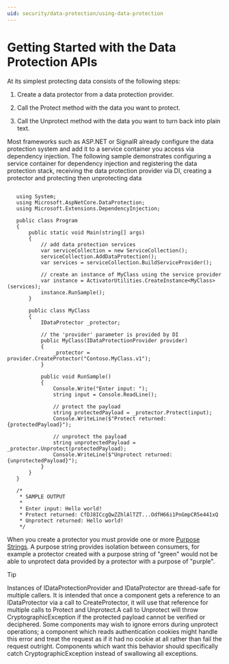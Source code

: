 ```yaml
---
uid: security/data-protection/using-data-protection
---
```

<a name=security-data-protection-getting-started></a>

# Getting Started with the Data Protection APIs

At its simplest protecting data consists of the following steps:

1. Create a data protector from a data protection provider.

2. Call the Protect method with the data you want to protect.

3. Call the Unprotect method with the data you want to turn back into plain text.

Most frameworks such as ASP.NET or SignalR already configure the data protection system and add it to a service container you access via dependency injection. The following sample demonstrates configuring a service container for dependency injection and registering the data protection stack, receiving the data protection provider via DI, creating a protector and protecting then unprotecting data

<!-- literal_block {"xml:space": "preserve", "backrefs": [], "source": "/Users/shirhatti/docs/Docs/aspnet/security/data-protection/using-data-protection/samples/protectunprotect.cs", "ids": [], "dupnames": [], "names": [], "classes": [], "linenos": true, "language": "none", "highlight_args": {"hl_lines": [26, 34, 35, 36, 37, 38, 39, 40], "linenostart": 1}} -->

````none

   using System;
   using Microsoft.AspNetCore.DataProtection;
   using Microsoft.Extensions.DependencyInjection;

   public class Program
   {
       public static void Main(string[] args)
       {
           // add data protection services
           var serviceCollection = new ServiceCollection();
           serviceCollection.AddDataProtection();
           var services = serviceCollection.BuildServiceProvider();

           // create an instance of MyClass using the service provider
           var instance = ActivatorUtilities.CreateInstance<MyClass>(services);
           instance.RunSample();
       }

       public class MyClass
       {
           IDataProtector _protector;

           // the 'provider' parameter is provided by DI
           public MyClass(IDataProtectionProvider provider)
           {
               _protector = provider.CreateProtector("Contoso.MyClass.v1");
           }

           public void RunSample()
           {
               Console.Write("Enter input: ");
               string input = Console.ReadLine();

               // protect the payload
               string protectedPayload = _protector.Protect(input);
               Console.WriteLine($"Protect returned: {protectedPayload}");

               // unprotect the payload
               string unprotectedPayload = _protector.Unprotect(protectedPayload);
               Console.WriteLine($"Unprotect returned: {unprotectedPayload}");
           }
       }
   }

   /*
    * SAMPLE OUTPUT
    *
    * Enter input: Hello world!
    * Protect returned: CfDJ8ICcgQwZZhlAlTZT...OdfH66i1PnGmpCR5e441xQ
    * Unprotect returned: Hello world!
    */

   ````

When you create a protector you must provide one or more [Purpose Strings](consumer-apis/purpose-strings.md). A purpose string provides isolation between consumers, for example a protector created with a purpose string of "green" would not be able to unprotect data provided by a protector with a purpose of "purple".

>[!TIP]
> Instances of IDataProtectionProvider and IDataProtector are thread-safe for multiple callers. It is intended that once a component gets a reference to an IDataProtector via a call to CreateProtector, it will use that reference for multiple calls to Protect and Unprotect.A call to Unprotect will throw CryptographicException if the protected payload cannot be verified or deciphered. Some components may wish to ignore errors during unprotect operations; a component which reads authentication cookies might handle this error and treat the request as if it had no cookie at all rather than fail the request outright. Components which want this behavior should specifically catch CryptographicException instead of swallowing all exceptions.
